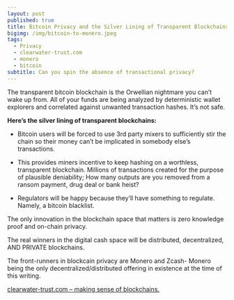 ```yaml
---
layout: post
published: true
title: Bitcoin Privacy and the Silver Lining of Transparent Blockchains
bigimg: /img/bitcoin-to-monero.jpeg
tags:
  - Privacy
  - clearwater-trust.com
  - monero
  - bitcoin
subtitle: Can you spin the absence of transactional privacy?
---
```

The transparent bitcoin blockchain is the Orwellian nightmare you can’t wake up from. All of your funds are being analyzed by deterministic wallet explorers and correlated against unwanted transaction hashes. It’s not safe.

**Here’s the silver lining of transparent blockchains:**

- Bitcoin users will be forced to use 3rd party mixers to sufficiently stir the chain so their money can’t be implicated in somebody else’s transactions.
 
- This provides miners incentive to keep hashing on a worthless, transparent blockchain. Millions of transactions created for the purpose of plausible deniability; How many outputs are you removed from a ransom payment, drug deal or bank heist?
 
- Regulators will be happy because they’ll have something to regulate. Namely, a bitcoin blacklist.

The only innovation in the blockchain space that matters is zero knowledge proof and on-chain privacy.

The real winners in the digital cash space will be distributed, decentralized, AND PRIVATE blockchains.

The front-runners in blockcain privacy are Monero and Zcash- Monero being the only decentralized/distributed offering in existence at the time of this writing.

[clearwater-trust.com – making sense of blockchains.](https://clearwater-trust.com)

